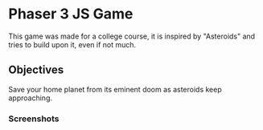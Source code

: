 # Phaser 3 JS Game
This game was made for a college course, it is inspired by "Asteroids" and tries to build upon it, even if not much.

## Objectives
Save your home planet from its eminent doom as asteroids keep approaching.

### Screenshots
[Instructions]: https://raw.githubusercontent.com/Hydreath/Phaser-3-game/master/images/instructions.png
[Gameplay]: https://raw.githubusercontent.com/Hydreath/Phaser-3-game/master/images/game.png
